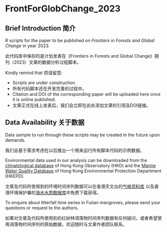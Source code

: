 # FrontForGlobChange_2023

## Brief Introduction 简介
R scripts for the paper to be published on *Frontiers in Forests and Global Change* in year 2023. 

此代码库中保存的是计划发表在《Frontiers in Forests and Global Change》期刊（2023）文章的数据分析过程脚本。

Kindly remind that 烦请留意:
- Scripts are under construction.
- 所有代码脚本还在开发完善的过程中。
- Citation and DOI of the corresponding paper will be uploaded here once it is online published.
- 文章正式在线上发表后，我们会立即在此处添加文章的引用及DOI链接。

## Data Availability 关于数据

Data sample to run through these scripts may be created in the future upon demands.

我们会基于需求考虑在以后推出一个用来运行所有脚本代码的示例数据。

Environmental data used in our analysis can be downloaded from the [climatological database](https://www.hko.gov.hk/en/cis/climat.htm) of Hong Kong Observatory (HKO)
and the [Marine Water Quality Database](https://cd.epic.epd.gov.hk/EPICRIVER/marine/?lang=en) of Hong Kong Environmental Protection Department (HKEPD).

文章及代码所使用到的环境时间序列数据可以在香港天文台的[气候资料库](https://www.hko.gov.hk/sc/cis/climat.htm)
以及香港环境保护署的[海水水质数据库](https://cd.epic.epd.gov.hk/EPICRIVER/marine/?lang=zh_cn)中免费下载获得。

To enquire about litterfall time series in Futian mangroves, please send your questions or request to the authors. 

如果对文章及代码所使用到的红树林凋落物时间序列数据有任何疑问，或者希望使用凋落物时间序列的原始数据，欢迎随时与文章作者团队联系。
